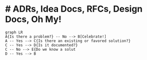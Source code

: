 # # ADRs, Idea Docs, RFCs, Design Docs, Oh My!

```mermaid
graph LR
A{Is there a problem?} -- No --> B[Celebrate!]
A -- Yes --> C{Is there an existing or favored solution?}
C -- Yes --> D{Is it documented?}
C -- No --> E{Do we know a solut
D -- Yes --> B
```
<!--stackedit_data:
eyJoaXN0b3J5IjpbLTE4NTM3MDk4NjFdfQ==
-->